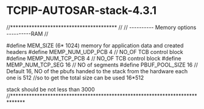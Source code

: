 # TCPIP-AUTOSAR-stack-4.3.1

//**************************************** 
//
// ---------- Memory options ----------RAM
//

#define MEM_SIZE                          (6* 1024) memory for application data and created headers
#define MEMP_NUM_UDP_PCB                  4     // NO_OF TCB control block
#define MEMP_NUM_TCP_PCB                  4     // NO_OF TCB control block
#define MEMP_NUM_TCP_SEG                  16    // NO of segments
#define PBUF_POOL_SIZE                    16    // Default 16, NO of the pbufs handed to the stack from the hardware  each one is 512 
                                                //so to get the total size can be used 16*512

 stack should be not less than 3000
 //*****************************************************************************
 
